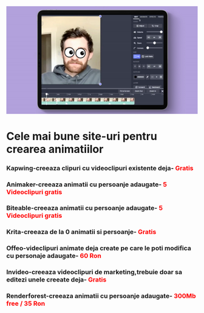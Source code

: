 <!DOCTYPE html>
<html lang="en">
<head>
    <meta charset="UTF-8">
    <meta http-equiv="X-UA-Compatible" content="IE=edge">
    <meta name="viewport" content="width=1, initial-scale=1.0">
    <link rel="stylesheet" href="css/home.css">
    <img class="background" src="img.png" alt="">
</head>
<body>
    <h1 class="introducere"> Cele mai bune site-uri pentru crearea animatiilor</h1>
    <h3 class="ceva2">Kapwing-creeaza clipuri cu videoclipuri existente deja- <span style="color: red;">Gratis</span></h3>
    <h3>Animaker-creeaza animatii cu persoanje adaugate- <span style="color: red;">5 Videoclipuri gratis</span></h3>
    <h3>Biteable-creeaza animatii cu persoanje adaugate- <span style="color: red;">5 Videoclipuri gratis</span></h3>
    <h3>Krita-creeaza de la 0 animatii si persoanje- <span style="color: red;">Gratis</span> </h3>
    <h3>Offeo-videclipuri animate deja create pe care le poti modifica cu personaje adaugate- <span style="color: red;">60 Ron</span></h3>
    <h3>Invideo-creeaza videoclipuri de marketing,trebuie doar sa editezi unele creeate deja- <span style="color: red;">Gratis</span></h3>
    <h3>Renderforest-creeaza animatii cu persoanje adaugate- <span style="color: red;">300Mb free / 35 Ron</span></h3>
</body>
</html>
